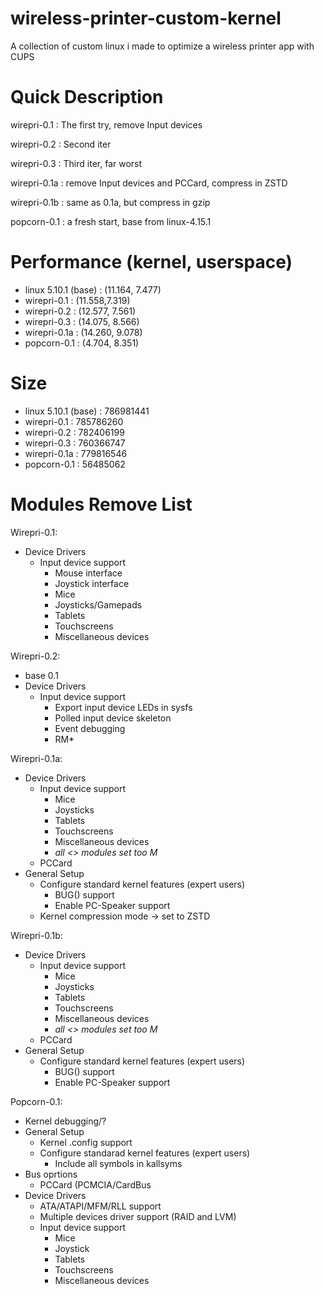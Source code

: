 # wireless-printer-custom-kernel
A collection of custom linux i made to optimize a wireless printer app with CUPS

# Quick Description
wirepri-0.1	: The first try, remove Input devices

wirepri-0.2	: Second iter

wirepri-0.3	: Third iter, far worst

wirepri-0.1a	: remove Input devices and PCCard, compress in ZSTD

wirepri-0.1b	: same as 0.1a, but compress in gzip

popcorn-0.1	: a fresh start, base from linux-4.15.1



# Performance (kernel, userspace)
- linux 5.10.1 (base)	: (11.164, 7.477)
- wirepri-0.1		: (11.558,7.319)
- wirepri-0.2		: (12.577, 7.561)
- wirepri-0.3		: (14.075, 8.566)
- wirepri-0.1a		: (14.260, 9.078)
- popcorn-0.1		: (4.704, 8.351)

# Size
- linux 5.10.1 (base)	: 786981441
- wirepri-0.1		: 785786260
- wirepri-0.2		: 782406199
- wirepri-0.3		: 760366747
- wirepri-0.1a		: 779816546
- popcorn-0.1		: 56485062


# Modules Remove List
Wirepri-0.1:
- Device Drivers
	- Input device support
		- Mouse interface
		- Joystick interface
		- Mice
		- Joysticks/Gamepads
		- Tablets
		- Touchscreens
		- Miscellaneous devices

Wirepri-0.2:
- base 0.1
- Device Drivers
	- Input device support
		- Export input device LEDs in sysfs
		- Polled input device skeleton
		- Event debugging
		- RM*
	
Wirepri-0.1a:
- Device Drivers
	- Input device support
		- Mice
		- Joysticks
		- Tablets
		- Touchscreens
		- Miscellaneous devices
		- *all <> modules set too M*
	- PCCard
- General Setup
	- Configure standard kernel features (expert users)
		- BUG() support
		- Enable PC-Speaker support
	- Kernel compression mode -> set to ZSTD

Wirepri-0.1b:
- Device Drivers
	- Input device support
		- Mice
		- Joysticks
		- Tablets
		- Touchscreens
		- Miscellaneous devices
		- *all <> modules set too M*
	- PCCard
- General Setup
	- Configure standard kernel features (expert users)
		- BUG() support
		- Enable PC-Speaker support

Popcorn-0.1:
- Kernel debugging/?
- General Setup
	- Kernel .config support
	- Configure standarad kernel features (expert users)
		- Include all symbols in kallsyms
- Bus oprtions
	- PCCard (PCMCIA/CardBus
- Device Drivers
	- ATA/ATAPI/MFM/RLL support
	- Multiple devices driver support (RAID and LVM)
	- Input device support
		- Mice
		- Joystick
		- Tablets
		- Touchscreens
		- Miscellaneous devices
	
	
